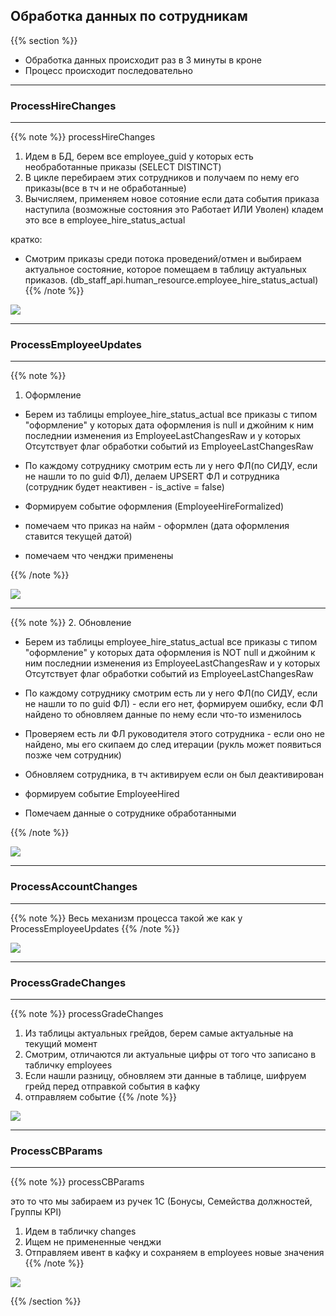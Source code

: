 ## Обработка данных по сотрудникам

{{% section %}}

- Обработка данных происходит раз в 3 минуты в кроне
- Процесс происходит последовательно

---

### ProcessHireChanges

---

{{% note %}}
processHireChanges
1. Идем в БД, берем все employee_guid у которых есть необработанные приказы (SELECT DISTINCT)
2. В цикле перебираем этих сотрудников и получаем по нему его приказы(все в тч и не обработанные)
3. Вычисляем, применяем новое сотояние если дата события приказа наступила (возможные состояния это Работает ИЛИ Уволен) кладем это все в employee_hire_status_actual 

кратко:
- Смотрим приказы среди потока проведений/отмен и выбираем актуальное состояние, которое помещаем в таблицу актуальных приказов. (db_staff_api.human_resource.employee_hire_status_actual)
{{% /note %}}

![](/images/data/diagrams/staff-core/ProcessHireChangesFlow.svg)

---

### ProcessEmployeeUpdates

---

{{% note %}}
1. Оформление

- Берем из таблицы employee_hire_status_actual все приказы с типом "оформление" у которых дата оформления is null и джойним к ним последнии изменения из EmployeeLastChangesRaw и у которых Отсутствует флаг обработки событий из EmployeeLastChangesRaw

- По каждому сотруднику смотрим есть ли у него ФЛ(по СИДУ, если не нашли то по guid ФЛ), делаем UPSERT ФЛ и сотрудника (сотрудник будет неактивен - is_active = false) 
   
- Формируем событие оформления (EmployeeHireFormalized) 

- помечаем что приказ на найм - оформлен (дата оформления ставится текущей датой) 
- помечаем что ченджи применены

{{% /note %}}

![](/images/data/diagrams/staff-core/ProcessEmployeeUpdatesPg1.svg)

---

{{% note %}}
2. Обновление

- Берем из таблицы employee_hire_status_actual все приказы с типом "оформление" у которых дата оформления is NOT null и джойним к ним последнии изменения из EmployeeLastChangesRaw и у которых Отсутствует флаг обработки событий из EmployeeLastChangesRaw

- По каждому сотруднику смотрим есть ли у него ФЛ(по СИДУ, если не нашли то по guid ФЛ) - если его нет, формируем ошибку, если ФЛ найдено то обновляем данные по нему если что-то изменилось 

- Проверяем есть ли ФЛ руководителя этого сотрудника - если оно не найдено, мы его скипаем до след итерации (рукль может появиться позже чем сотрудник) 

- Обновляем сотрудника, в тч активируем если он был деактивирован

- формируем событие EmployeeHired 

- Помечаем данные о сотруднике обработанными 

{{% /note %}}

![](/images/data/diagrams/staff-core/ProcessEmployeeUpdatesPg2.svg)

---

### ProcessAccountChanges

---

{{% note %}}
Весь механизм процесса такой же как у ProcessEmployeeUpdates
{{% /note %}}

![](/images/data/diagrams/staff-core/ProcessAccountChanges.svg)

---

### ProcessGradeChanges

---

{{% note %}}
processGradeChanges
1. Из таблицы актуальных грейдов, берем самые актуальные на текущий момент
2. Смотрим, отличаются ли актуальные цифры от того что записано в табличку employees
3. Если нашли разницу, обновляем эти данные в таблице, шифруем грейд перед отправкой события в кафку
4. отправляем событие
{{% /note %}}

![](/images/data/diagrams/staff-core/ProcessGradeChanges.svg)

---

### ProcessCBParams

---

{{% note %}}
processCBParams

это то что мы забираем из ручек 1С 
(Бонусы, Семейства должностей, Группы KPI)

1. Идем в табличку changes
2. Ищем не примененные ченджи
3. Отправляем ивент в кафку и сохраняем в employees новые значения
{{% /note %}}

![](/images/data/diagrams/staff-core/ProcessCBParams.svg)


{{% /section %}}